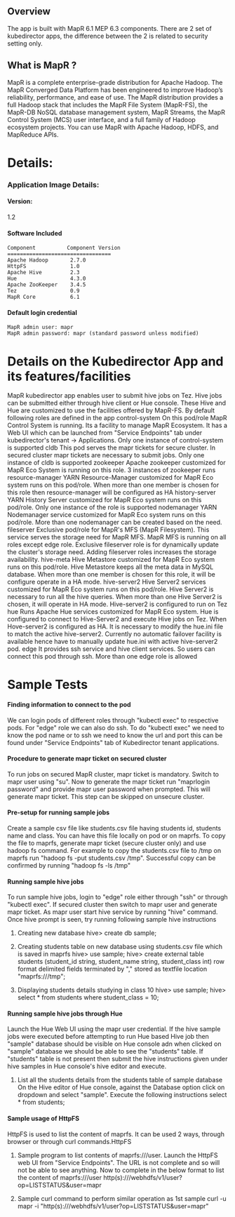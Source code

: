## Overview
The app is built with MapR 6.1 MEP 6.3 components. There are 2 set of kubedirector apps, the difference between the 2 is related to security setting only.

## What is MapR ?
MapR is a complete enterprise-grade distribution for Apache Hadoop. The MapR Converged Data Platform has been engineered to improve Hadoop’s reliability, performance, and ease of use. 
The MapR distribution provides a full Hadoop stack that includes the MapR File System (MapR-FS), the MapR-DB NoSQL database management system, MapR Streams, the MapR Control System (MCS) user interface, and a full family of Hadoop ecosystem projects. You can use MapR with Apache Hadoop, HDFS, and MapReduce APIs.

# Details: 

### Application Image Details:

#### Version:
1.2

#### Software Included
    Component	       Component Version
    =================================
    Apache Hadoop       2.7.0
    HttpFS              1.0
    Apache Hive         2.3
    Hue                 4.3.0
    Apache ZooKeeper    3.4.5
    Tez                 0.9
    MapR Core           6.1

#### Default login credential
    MapR admin user: mapr
    MapR admin password: mapr (standard password unless modified)

# Details on the Kubedirector App and its features/facilities
MapR kubedirector app enables user to submit hive jobs on Tez. Hive jobs can be submitted either through hive client or Hue console. These Hive and Hue are customized to use the facilities offered by MapR-FS. By default following roles are defined in the app
     control-system         On this pod/role MapR Control System is running. Its a
                            facility to manage MapR Ecosystem. It has a Web UI which
                            can be launched from "Service Endpoints" tab under
                            kubedirector's tenant -> Applications. Only one instance
                            of control-system is supported
     cldb                   This pod serves the mapr tickets for secure cluster.
                            In secured cluster mapr tickets are necessary to
                            submit jobs. Only one instance of cldb is supported
     zookeeper              Apache zookeeper customized for MapR Eco System is
                            running on this role. 3 instances of zookeeper runs
     resource-manager       YARN Resource-Manager customized for MapR Eco system runs
                            on this pod/role. When more than one member is chosen for
                            this role then resource-manager will be configured as HA
     history-server         YARN History Server customized for MapR Eco system runs
                            on this pod/role. Only one instance of the role is supported
     nodemanager            YARN Nodemanager service customized for MapR Eco system runs
                            on this pod/role. More than one nodemanager can be created
                            based on the need.
     fileserver             Exclusive pod/role for MapR's MFS (MapR Filesystem). This
                            service serves the storage need for MapR MFS. MapR MFS is
                            running on all roles except edge role. Exclusive fileserver
                            role is for dynamically update the cluster's storage need.
                            Adding fileserver roles increases the storage availability.
     hive-meta              Hive Metastore customized for MapR Eco system runs on this
                            pod/role. Hive Metastore keeps all the meta data in MySQL
                            database. When more than one member is chosen for this role,
                            it will be configure operate in a HA mode.
     hive-server2           Hive Server2 services customized for MapR Eco system runs on
                            this pod/role. Hive Server2 is necessary to run all the hive
                            queries. When more than one Hive Server2 is chosen, it will
                            operate in HA mode. Hive-server2 is configured to run on Tez
     hue                    Runs Apache Hue services customized for MapR Eco system. Hue
                            is configured to connect to Hive-Server2 and execute Hive jobs
                            on Tez. When Hove-server2 is configured as HA. It is necessary
                            to modify the hue.ini file to match the active hive-server2.
                            Currently no automatic failover facility is available hence
                            have to manually update hue.ini with active hive-server2 pod.
     edge                   It provides ssh service and hive client services. So users
                            can connect this pod through ssh. More than one edge role
                            is allowed

# Sample Tests

#### Finding information to connect to the pod
We can login pods of different roles through "kubectl exec" to respective pods. For "edge" role we can also do ssh. To do "kubectl exec" we need to know the pod name or to ssh we need to know the url and port this can be found under "Service Endpoints" tab of Kubedirector tenant applications.

#### Procedure to generate mapr ticket on secured cluster
To run jobs on secured MapR cluster, mapr ticket is mandatory. Switch to mapr user using "su". Now to generate the mapr ticket run "maprlogin password" and provide mapr user password when prompted. This will generate mapr ticket. This step can be skipped on unsecure cluster.

#### Pre-setup for running sample jobs
Create a sample csv file like students.csv file having students id, students name and class. You can have this file locally on pod or on maprfs. To copy the file to maprfs, generate mapr ticket (secure cluster only) and use hadoop fs command. For example to copy the students.csv file to /tmp on maprfs run "hadoop fs -put students.csv /tmp". Successful copy can be confirmed by running "hadoop fs -ls /tmp"

#### Running sample hive jobs
To run sample hive jobs, login to "edge" role either through "ssh" or through "kubectl exec". If secured cluster then switch to mapr user and generate mapr ticket. As mapr user start hive service by running "hive" command. Once hive prompt is seen, try running following sample hive instructions
1. Creating new database
hive> create db sample;

2. Creating students table on new database using students.csv file which is saved in maprfs
hive> use sample;
hive> create external table students (student_id string, student_name string, student_class int) row format delimited fields terminated by "," stored as textfile location "maprfs:///tmp";

3. Displaying students details studying in class 10
hive> use sample;
hive> select * from students where student_class = 10;

#### Running sample hive jobs through Hue
Launch the Hue Web UI using the mapr user credential. If the hive sample jobs were executed before attempting to run Hue based Hive job then "sample" database should be visible on Hue console adn when clicked on "sample" database we should be able to see the "students" table. If "students" table is not present then submit the hive instructions given under hive samples in Hue console's hive editor and execute.
1. List all the students details from the students table of sample database
On the Hive editor of Hue console, against the Database option click on dropdown and select "sample". Execute the following instructions
        select * from students;

#### Sample usage of HttpFS
HttpFS is used to list the content of maprfs. It can be used 2 ways, through browser or through curl commands.HttpFS
1. Sample program to list contents of maprfs:///user. Launch the HttpFS web UI from "Service Endpoints". The URL is not complete and so will not be able to see anything. Now to complete in the below format to list the content of maprfs:///user
http(s)://<link given in the servcie endpoints:port as per service endpoints>/webhdfs/v1/user?op=LISTSTATUS&user=mapr

2. Sample curl command to perform similar operation as 1st sample
    curl -u mapr -i "http(s)://<link given in the servcie endpoints:port as per service endpoints>/webhdfs/v1/user?op=LISTSTATUS&user=mapr"